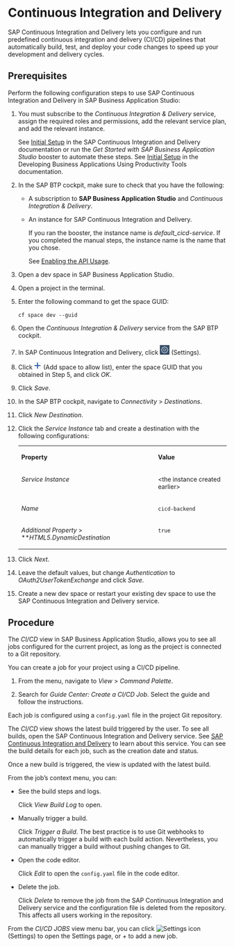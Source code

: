<!-- loiob357cfe698f3424cb76c7a3070d9a2b3 -->

# Continuous Integration and Delivery

SAP Continuous Integration and Delivery lets you configure and run predefined continuous integration and delivery \(CI/CD\) pipelines that automatically build, test, and deploy your code changes to speed up your development and delivery cycles.



<a name="loiob357cfe698f3424cb76c7a3070d9a2b3__section_ap4_mlz_2xb"/>

## Prerequisites

Perform the following configuration steps to use SAP Continuous Integration and Delivery in SAP Business Application Studio:

1.  You must subscribe to the *Continuous Integration & Delivery* service, assign the required roles and permissions, add the relevant service plan, and add the relevant instance.

    See [Initial Setup](https://help.sap.com/docs/CONTINUOUS_DELIVERY/99c72101f7ee40d0b2deb4df72ba1ad3/719acaf61e4b4bf0a496483155c52570.html?language=en-US) in the SAP Continuous Integration and Delivery documentation or run the *Get Started with SAP Business Application Studio* booster to automate these steps. See [Initial Setup](https://help.sap.com/docs/bas/developing-business-applications-using-productivity-tools/initial-setup) in the Developing Business Applications Using Productivity Tools documentation.

2.  In the SAP BTP cockpit, make sure to check that you have the following:
    -   A subscription to **SAP Business Application Studio** and *Continuous Integration & Delivery*.
    -   An instance for SAP Continuous Integration and Delivery.

        If you ran the booster, the instance name is *default\_cicd-service*. If you completed the manual steps, the instance name is the name that you chose.

        See [Enabling the API Usage](https://help.sap.com/docs/CONTINUOUS_DELIVERY/99c72101f7ee40d0b2deb4df72ba1ad3/1aedc23d3d8a4802b66f4a3bb795030e.html?language=en-US).


3.  Open a dev space in SAP Business Application Studio.
4.  Open a project in the terminal.
5.  Enter the following command to get the space GUID:

    ```
    cf space dev --guid
    ```

6.  Open the *Continuous Integration & Delivery* service from the SAP BTP cockpit.
7.  In SAP Continuous Integration and Delivery, click ![Settings Button](images/settings_cicd_7551c3e.png) \(Settings\).
8.  Click ![Plus Button](images/add_guid_6b91159.png) \(Add space to allow list\), enter the space GUID that you obtained in Step 5, and click *OK*.
9.  Click *Save*.
10. In the SAP BTP cockpit, navigate to *Connectivity* \> *Destinations*.
11. Click *New Destination*.
12. Click the *Service Instance* tab and create a destination with the following configurations:


    <table>
    <tr>
    <th valign="top">

    Property
    
    </th>
    <th valign="top">

    Value
    
    </th>
    </tr>
    <tr>
    <td valign="top">
    
    *Service Instance*
    
    </td>
    <td valign="top">
    
    <the instance created earlier\>
    
    </td>
    </tr>
    <tr>
    <td valign="top">
    
    *Name*
    
    </td>
    <td valign="top">
    
    `cicd-backend`
    
    </td>
    </tr>
    <tr>
    <td valign="top">
    
    *Additional Property* \> ***HTML5.DynamicDestination*
    
    </td>
    <td valign="top">
    
    `true`
    
    </td>
    </tr>
    </table>
    
13. Click *Next*.
14. Leave the default values, but change *Authentication* to *OAuth2UserTokenExchange* and click *Save*.
15. Create a new dev space or restart your existing dev space to use the SAP Continuous Integration and Delivery service.



<a name="loiob357cfe698f3424cb76c7a3070d9a2b3__section_ikz_3lz_2xb"/>

## Procedure

The *CI/CD* view in SAP Business Application Studio, allows you to see all jobs configured for the current project, as long as the project is connected to a Git repository.

You can create a job for your project using a CI/CD pipeline.

1.  From the menu, navigate to *View* \> *Command Palette*.

2.  Search for *Guide Center: Create a CI/CD Job*. Select the guide and follow the instructions.


Each job is configured using a `config.yaml` file in the project Git repository.

The *CI/CD* view shows the latest build triggered by the user. To see all builds, open the SAP Continuous Integration and Delivery service. See [SAP Continuous Integration and Delivery](https://help.sap.com/docs/CONTINUOUS_DELIVERY/99c72101f7ee40d0b2deb4df72ba1ad3/618ca03fdca24e56924cc87cfbb7673a.html?version=Cloud&language=en-US) to learn about this service. You can see the build details for each job, such as the creation date and status.

Once a new build is triggered, the view is updated with the latest build.

From the job’s context menu, you can:

-   See the build steps and logs.

    Click *View Build Log* to open.

-   Manually trigger a build.

    Click *Trigger a Build*. The best practice is to use Git webhooks to automatically trigger a build with each build action. Nevertheless, you can manually trigger a build without pushing changes to Git.

-   Open the code editor.

    Click *Edit* to open the `config.yaml` file in the code editor.

-   Delete the job.

    Click *Delete* to remove the job from the SAP Continuous Integration and Delivery service and the configuration file is deleted from the repository. This affects all users working in the repository.


From the *CI/CD JOBS* view menu bar, you can click ![Settings icon](images/Settings_8317c84.png) \(Settings\) to open the Settings page, or *\+* to add a new job.

